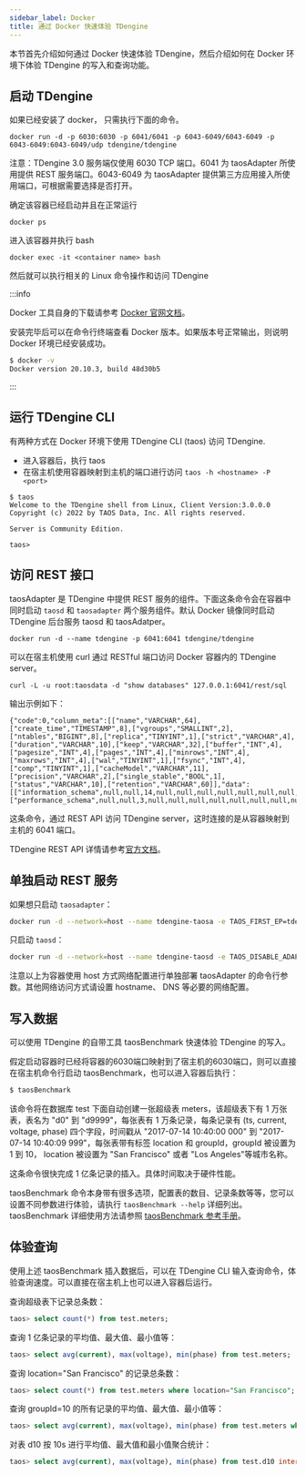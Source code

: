 ```yaml
---
sidebar_label: Docker
title: 通过 Docker 快速体验 TDengine
---
```


本节首先介绍如何通过 Docker 快速体验 TDengine，然后介绍如何在 Docker 环境下体验 TDengine 的写入和查询功能。

## 启动 TDengine

如果已经安装了 docker， 只需执行下面的命令。

```shell
docker run -d -p 6030:6030 -p 6041/6041 -p 6043-6049/6043-6049 -p 6043-6049:6043-6049/udp tdengine/tdengine
```

注意：TDengine 3.0 服务端仅使用 6030 TCP 端口。6041 为 taosAdapter 所使用提供 REST 服务端口。6043-6049 为 taosAdapter 提供第三方应用接入所使用端口，可根据需要选择是否打开。

确定该容器已经启动并且在正常运行

```shell
docker ps
```

进入该容器并执行 bash

```shell
docker exec -it <container name> bash
```

然后就可以执行相关的 Linux 命令操作和访问 TDengine

:::info

Docker 工具自身的下载请参考 [Docker 官网文档](https://docs.docker.com/get-docker/)。

安装完毕后可以在命令行终端查看 Docker 版本。如果版本号正常输出，则说明 Docker 环境已经安装成功。

```bash
$ docker -v
Docker version 20.10.3, build 48d30b5
```

:::

## 运行 TDengine CLI

有两种方式在 Docker 环境下使用 TDengine CLI (taos) 访问 TDengine. 
- 进入容器后，执行 taos 
- 在宿主机使用容器映射到主机的端口进行访问 `taos -h <hostname> -P <port>`

```
$ taos
Welcome to the TDengine shell from Linux, Client Version:3.0.0.0
Copyright (c) 2022 by TAOS Data, Inc. All rights reserved.

Server is Community Edition.

taos> 

```

## 访问 REST 接口

taosAdapter 是 TDengine 中提供 REST 服务的组件。下面这条命令会在容器中同时启动 `taosd` 和 `taosadapter` 两个服务组件。默认 Docker 镜像同时启动 TDengine 后台服务 taosd 和 taosAdatper。

```shell
docker run -d --name tdengine -p 6041:6041 tdengine/tdengine
```

可以在宿主机使用 curl 通过 RESTful 端口访问 Docker 容器内的 TDengine server。

```
curl -L -u root:taosdata -d "show databases" 127.0.0.1:6041/rest/sql
```

输出示例如下：

```
{"code":0,"column_meta":[["name","VARCHAR",64],["create_time","TIMESTAMP",8],["vgroups","SMALLINT",2],["ntables","BIGINT",8],["replica","TINYINT",1],["strict","VARCHAR",4],["duration","VARCHAR",10],["keep","VARCHAR",32],["buffer","INT",4],["pagesize","INT",4],["pages","INT",4],["minrows","INT",4],["maxrows","INT",4],["wal","TINYINT",1],["fsync","INT",4],["comp","TINYINT",1],["cacheModel","VARCHAR",11],["precision","VARCHAR",2],["single_stable","BOOL",1],["status","VARCHAR",10],["retention","VARCHAR",60]],"data":[["information_schema",null,null,14,null,null,null,null,null,null,null,null,null,null,null,null,null,null,null,null,"ready"],["performance_schema",null,null,3,null,null,null,null,null,null,null,null,null,null,null,null,null,null,null,null,"ready"]],"rows":2}
```

这条命令，通过 REST API 访问 TDengine server，这时连接的是从容器映射到主机的 6041 端口。

TDengine REST API 详情请参考[官方文档](/reference/rest-api/)。

## 单独启动 REST 服务

如果想只启动 `taosadapter`：

```bash
docker run -d --network=host --name tdengine-taosa -e TAOS_FIRST_EP=tdengine-taosd tdengine/tdengine:3.0.0.0 taosadapter
```

只启动 `taosd`：

```bash
docker run -d --network=host --name tdengine-taosd -e TAOS_DISABLE_ADAPTER=true tdengine/tdengine:3.0.0.0
```

注意以上为容器使用 host 方式网络配置进行单独部署 taosAdapter 的命令行参数。其他网络访问方式请设置 hostname、 DNS 等必要的网络配置。

## 写入数据

可以使用 TDengine 的自带工具 taosBenchmark 快速体验 TDengine 的写入。

假定启动容器时已经将容器的6030端口映射到了宿主机的6030端口，则可以直接在宿主机命令行启动 taosBenchmark，也可以进入容器后执行：

   ```bash
   $ taosBenchmark
   
   ```

   该命令将在数据库 test 下面自动创建一张超级表 meters，该超级表下有 1 万张表，表名为 "d0" 到 "d9999"，每张表有 1 万条记录，每条记录有 (ts, current, voltage, phase) 四个字段，时间戳从 "2017-07-14 10:40:00 000" 到 "2017-07-14 10:40:09 999"，每张表带有标签 location 和 groupId，groupId 被设置为 1 到 10， location 被设置为 "San Francisco" 或者 "Los Angeles"等城市名称。

   这条命令很快完成 1 亿条记录的插入。具体时间取决于硬件性能。

   taosBenchmark 命令本身带有很多选项，配置表的数目、记录条数等等，您可以设置不同参数进行体验，请执行 `taosBenchmark --help` 详细列出。taosBenchmark 详细使用方法请参照 [taosBenchmark 参考手册](../../reference/taosbenchmark)。

## 体验查询

使用上述 taosBenchmark 插入数据后，可以在 TDengine CLI 输入查询命令，体验查询速度。可以直接在宿主机上也可以进入容器后运行。

查询超级表下记录总条数：

```sql
taos> select count(*) from test.meters;
```

查询 1 亿条记录的平均值、最大值、最小值等：

```sql
taos> select avg(current), max(voltage), min(phase) from test.meters;
```

查询 location="San Francisco" 的记录总条数：

```sql
taos> select count(*) from test.meters where location="San Francisco";
```

查询 groupId=10 的所有记录的平均值、最大值、最小值等：

```sql
taos> select avg(current), max(voltage), min(phase) from test.meters where groupId=10;
```

对表 d10 按 10s 进行平均值、最大值和最小值聚合统计：

```sql
taos> select avg(current), max(voltage), min(phase) from test.d10 interval(10s);
```
